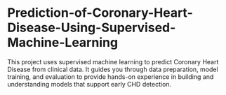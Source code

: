 # Prediction-of-Coronary-Heart-Disease-Using-Supervised-Machine-Learning
This project uses supervised machine learning to predict Coronary Heart Disease from clinical data. It guides you through data preparation, model training, and evaluation to provide hands-on experience in building and understanding models that support early CHD detection.
